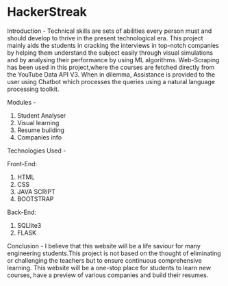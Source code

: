 # HackerStreak

Introduction - 
Technical skills are sets of abilities every person must and should develop to
thrive in the present technological era. This project mainly aids the students in
cracking the interviews in top-notch companies by helping them understand the
subject easily through visual simulations and by analysing their performance by
using ML algorithms.
Web-Scraping has been used in this project,where the courses are fetched
directly from the YouTube Data API V3. When in dilemma, Assistance is provided to 
the user using Chatbot which processes the queries using a natural language processing toolkit.

Modules -
1. Student Analyser
2. Visual learning
3. Resume building
4. Companies info

Technologies Used -

Front-End:
1) HTML
2) CSS
3) JAVA SCRIPT
4) BOOTSTRAP
   
Back-End:
1) SQLlite3
2) FLASK

Conclusion -
I believe that this website will be a life saviour for many engineering
students.This project is not based on the thought of eliminating or challenging
the teachers but to ensure continuous comprehensive learning. This website will
be a one-stop place for students to learn new courses, have a preview of various
companies and build their resumes. 

   
   
